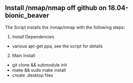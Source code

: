 ## Install /nmap/nmap off github on 18.04-bionic_beaver

The Script installs the /nmap/nmap with the following steps:

1. Install Dependencies
- various apt-get ppa, see the script for details

2. Main Install
- git clone && submodule init
- make && sudo make install
- create .desktop files